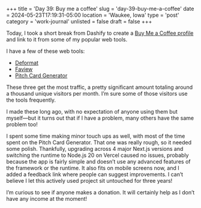 +++
title = 'Day 39: Buy me a coffee'
slug = 'day-39-buy-me-a-coffee'
date = 2024-05-23T17:19:31-05:00
location = 'Waukee, Iowa'
type = 'post'
category = 'work-journal'
unlisted = false
draft = false
+++

Today, I took a short break from Dashify to create a [Buy Me a Coffee profile](https://buymeacoffee.com/johnjago) and link to it from some of my popular web tools.

I have a few of these web tools:

- [Deformat](https://deformat.johnjago.com/)
- [Faview](https://faview.johnjago.com/)
- [Pitch Card Generator](https://pitch-iota.vercel.app/)

These three get the most traffic, a pretty significant amount totaling around a thousand unique visitors per month. I’m sure some of those visitors use the tools frequently.

I made these long ago, with no expectation of anyone using them but myself—but it turns out that if I have a problem, many others have the same problem too!

I spent some time making minor touch ups as well, with most of the time spent on the Pitch Card Generator. That one was really rough, so it needed some polish. Thankfully, upgrading across 4 major Next.js versions and switching the runtime to Node.js 20 on Vercel caused no issues, probably because the app is fairly simple and doesn’t use any advanced features of the framework or the runtime. It also fits on mobile screens now, and I added a feedback link where people can suggest improvements. I can’t believe I let this actively used project sit untouched for three years!

I’m curious to see if anyone makes a donation. It will certainly help as I don’t have any income at the moment!
